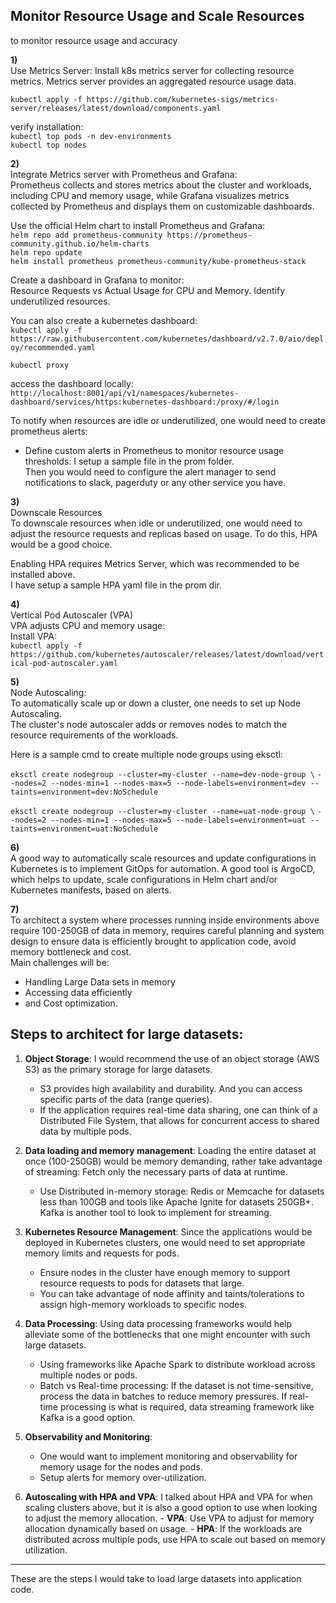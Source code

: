 ## Monitor Resource Usage and Scale Resources

to monitor resource usage and accuracy

**1)**  
Use Metrics Server: Install k8s metrics server for collecting resource metrics. Metrics server provides an aggregated resource usage data.

`kubectl apply -f https://github.com/kubernetes-sigs/metrics-server/releases/latest/download/components.yaml`

verify installation:  
`kubectl top pods -n dev-environments`  
`kubectl top nodes`

**2)**  
Integrate Metrics server with Prometheus and Grafana:  
Prometheus collects and stores metrics about the cluster and workloads, including CPU and memory usage, while Grafana visualizes metrics collected by Prometheus and displays them on customizable dashboards.

Use the official Helm chart to install Prometheus and Grafana:  
`helm repo add prometheus-community https://prometheus-community.github.io/helm-charts`  
`helm repo update`  
`helm install prometheus prometheus-community/kube-prometheus-stack`

Create a dashboard in Grafana to monitor:  
Resource Requests vs Actual Usage for CPU and Memory. Identify underutilized resources.

You can also create a kubernetes dashboard:  
`kubectl apply -f https://raw.githubusercontent.com/kubernetes/dashboard/v2.7.0/aio/deploy/recommended.yaml`

`kubectl proxy`

access the dashboard locally:  
`http://localhost:8001/api/v1/namespaces/kubernetes-dashboard/services/https:kubernetes-dashboard:/proxy/#/login`

To notify when resources are idle or underutilized, one would need to create prometheus alerts:

- Define custom alerts in Prometheus to monitor resource usage thresholds: I setup a sample file in the prom folder.  
Then you would need to configure the alert manager to send notifications to slack, pagerduty or any other service you have.

**3)**  
Downscale Resources  
To downscale resources when idle or underutilized, one would need to adjust the resource requests and replicas based on usage. To do this, HPA would be a good choice.

Enabling HPA requires Metrics Server, which was recommended to be installed above.  
I have setup a sample HPA yaml file in the prom dir.

**4)**  
Vertical Pod Autoscaler (VPA)  
VPA adjusts CPU and memory usage:  
Install VPA:  
`kubectl apply -f https://github.com/kubernetes/autoscaler/releases/latest/download/vertical-pod-autoscaler.yaml`

**5)**  
Node Autoscaling:  
To automatically scale up or down a cluster, one needs to set up Node Autoscaling.  
The cluster's node autoscaler adds or removes nodes to match the resource requirements of the workloads.  

Here is a sample cmd to create multiple node groups using eksctl:


`eksctl create nodegroup --cluster=my-cluster --name=dev-node-group \`
  `--nodes=2 --nodes-min=1 --nodes-max=5 --node-labels=environment=dev --taints=environment=dev:NoSchedule`

`eksctl create nodegroup --cluster=my-cluster --name=uat-node-group \`
  `--nodes=2 --nodes-min=1 --nodes-max=5 --node-labels=environment=uat --taints=environment=uat:NoSchedule`



**6)**  
A good way to automatically scale resources and update configurations in Kubernetes is to implement GitOps for automation. A good tool is ArgoCD, which helps to update, scale configurations in Helm chart and/or Kubernetes manifests, based on alerts.

**7)**  
To architect a system where processes running inside environments above require 100-250GB of data in memory, requires careful planning and system design to ensure data is efficiently brought to application code, avoid memory bottleneck and cost.  
Main challenges will be:
- Handling Large Data sets in memory
- Accessing data efficiently
- and Cost optimization.


## Steps to architect for large datasets:

1. **Object Storage**: 
I would recommend the use of an object storage (AWS S3) as the primary storage for large datasets. 
    - S3 provides high availability and durability. And you can access specific parts of the data (range queries).
    - If the application requires real-time data sharing, one can think of a Distributed File System, that allows for concurrent access to shared data by multiple pods.

2. **Data loading and memory management**: 
Loading the entire dataset at once (100-250GB) would be memory demanding, rather take advantage of streaming: Fetch only the necessary parts of data at runtime.
    - Use Distributed in-memory storage: Redis or Memcache for datasets less than 100GB and tools like Apache Ignite for datasets 250GB+. Kafka is another tool to look to implement for streaming.

3. **Kubernetes Resource Management**: 
Since the applications would be deployed in Kubernetes clusters, one would need to set appropriate memory limits and requests for pods.
    - Ensure nodes in the cluster have enough memory to support resource requests to pods for datasets that large. 
    - You can take advantage of node affinity and taints/tolerations to assign high-memory workloads to specific nodes.

4. **Data Processing**: 
Using data processing frameworks would help alleviate some of the bottlenecks that one might encounter with such large datasets. 
    - Using frameworks like Apache Spark to distribute workload across multiple nodes or pods.
    - Batch vs Real-time processing: If the dataset is not time-sensitive, process the data in batches to reduce memory pressures. If real-time processing is what is required, data streaming framework like Kafka is a good option.

5. **Observability and Monitoring**: 
    - One would want to implement monitoring and observability for memory usage for the nodes and pods.
    - Setup alerts for memory over-utilization.

6. **Autoscaling with HPA and VPA**: 
I talked about HPA and VPA for when scaling clusters above, but it is also a good option to use when looking to adjust the memory allocation.
        - **VPA**: Use VPA to adjust for memory allocation dynamically based on usage.
        - **HPA**: If the workloads are distributed across multiple pods, use HPA to scale out based on memory utilization.

---

These are the steps I would take to load large datasets into application code.
